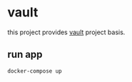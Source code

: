 # vault
this project provides [vault](https://github.com/hashicorp/vault) project basis.

## run app

```shell
docker-compose up
```